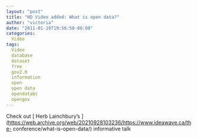 ```yaml
---
layout: "post"
title: "HD Video added: What is open data?"
author: "victoria"
date: "2011-01-19T19:56:50-08:00"
categories:
  Video
tags: 
  Video
  database
  dataset
  free
  gov2.0
  information
  open
  open data
  opendatabc
  opengov
---
```


Check out [ Herb Lainchbury’s
](https://web.archive.org/web/20210928103236/https://www.ideawave.ca/the-
conference/what-is-open-data/) informative talk


[//]: # (Retrieved from https://web.archive.org/web/20211018013204/https://www.ideawave.ca/hd-video-added-what-is-open-data/)
